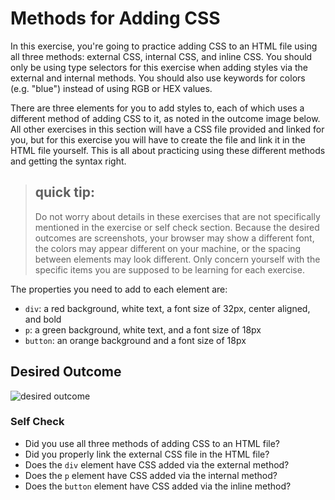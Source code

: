 # Methods for Adding CSS
In this exercise, you're going to practice adding CSS to an HTML file using all three methods: external CSS, internal CSS, and inline CSS. You should only be using type selectors for this exercise when adding styles via the external and internal methods. You should also use keywords for colors (e.g. "blue") instead of using RGB or HEX values.

There are three elements for you to add styles to, each of which uses a different method of adding CSS to it, as noted in the outcome image below. All other exercises in this section will have a CSS file provided and linked for you, but for this exercise you will have to create the file and link it in the HTML file yourself. This is all about practicing using these different methods and getting the syntax right.

> ## quick tip:
> Do not worry about details in these exercises that are not specifically mentioned in the exercise or self check section. Because the desired outcomes are screenshots, your browser may show a different font, the colors may appear different on your machine, or the spacing between elements may look different. Only concern yourself with the specific items you are supposed to be learning for each exercise.

The properties you need to add to each element are:

* `div`: a red background, white text, a font size of 32px, center aligned, and bold
* `p`: a green background, white text, and a font size of 18px
* `button`: an orange background and a font size of 18px

## Desired Outcome
![desired outcome](./desiutcome.png)


### Self Check
- Did you use all three methods of adding CSS to an HTML file?
- Did you properly link the external CSS file in the HTML file?
- Does the `div` element have CSS added via the external method?
- Does the `p` element have CSS added via the internal method?
- Does the `button` element have CSS added via the inline method?
